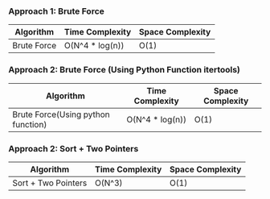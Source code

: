 ### Approach 1: Brute Force

| Algorithm                        | Time Complexity      | Space Complexity  |
|--------------------------------- | -------------------- | ----------------- |
| Brute Force                      | O(N^4 * log(n))      | O(1)              |

### Approach 2: Brute Force (Using Python Function itertools)

| Algorithm                           | Time Complexity      | Space Complexity  |
|------------------------------------ | -------------------- | ----------------- |
| Brute Force(Using python function)  | O(N^4 * log(n))      | O(1)              |

### Approach 2: Sort + Two Pointers

| Algorithm                           | Time Complexity      | Space Complexity  |
|------------------------------------ | -------------------- | ----------------- |
| Sort + Two Pointers                 | O(N^3)               | O(1)              |
